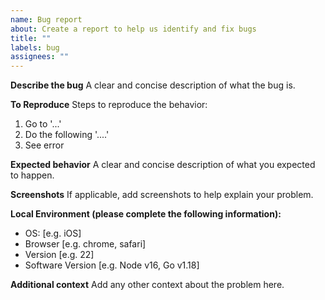 ```yaml
---
name: Bug report
about: Create a report to help us identify and fix bugs
title: ""
labels: bug
assignees: ""
---
```


**Describe the bug**
A clear and concise description of what the bug is.

**To Reproduce**
Steps to reproduce the behavior:

1. Go to '...'
2. Do the following '....'
3. See error

**Expected behavior**
A clear and concise description of what you expected to happen.

**Screenshots**
If applicable, add screenshots to help explain your problem.

**Local Environment (please complete the following information):**

- OS: [e.g. iOS]
- Browser [e.g. chrome, safari]
- Version [e.g. 22]
- Software Version [e.g. Node v16, Go v1.18]

**Additional context**
Add any other context about the problem here.
